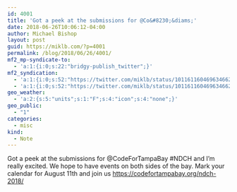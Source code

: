 ```yaml
---
id: 4001
title: 'Got a peek at the submissions for @Co&#8230;&diams;'
date: 2018-06-26T10:06:12-04:00
author: Michael Bishop
layout: post
guid: https://miklb.com/?p=4001
permalink: /blog/2018/06/26/4001/
mf2_mp-syndicate-to:
  - 'a:1:{i:0;s:22:"bridgy-publish_twitter";}'
mf2_syndication:
  - 'a:1:{i:0;s:52:"https://twitter.com/miklb/status/1011611604696346625";}'
  - 'a:1:{i:0;s:52:"https://twitter.com/miklb/status/1011611604696346625";}'
geo_weather:
  - 'a:2:{s:5:"units";s:1:"F";s:4:"icon";s:4:"none";}'
geo_public:
  - "1"
categories:
  - misc
kind:
  - Note
---
```

Got a peek at the submissions for @CodeForTampaBay #NDCH and I’m really excited. We hope to have events on both sides of the bay. Mark your calendar for August 11th and join us <https://codefortampabay.org/ndch-2018/> 